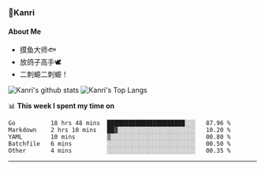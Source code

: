 ### 🌱Kanri
#### About Me
- 摸鱼大师🐟
- 放鸽子高手🕊
- 二刺螈二刺螈！

![Kanri's github stats](https://github-readme-stats.vercel.app/api?username=Yiwen-Chan&show_icons=true&theme=vue&line_height=20)
![Kanri's Top Langs](https://github-readme-stats.vercel.app/api/top-langs/?username=Yiwen-Chan&layout=compact&theme=vue&card_width=270)

📊 **This week I spent my time on**
<!--START_SECTION:waka-->
```text
Go          18 hrs 48 mins  ██████████████████████░░░   87.96 % 
Markdown    2 hrs 10 mins   ██▓░░░░░░░░░░░░░░░░░░░░░░   10.20 % 
YAML        10 mins         ▒░░░░░░░░░░░░░░░░░░░░░░░░   00.80 % 
Batchfile   6 mins          ░░░░░░░░░░░░░░░░░░░░░░░░░   00.50 % 
Other       4 mins          ░░░░░░░░░░░░░░░░░░░░░░░░░   00.35 % 
```
<!--END_SECTION:waka-->

***

